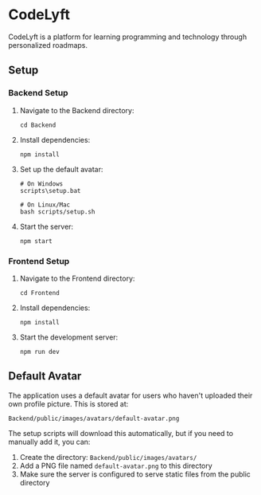 # CodeLyft

CodeLyft is a platform for learning programming and technology through personalized roadmaps.

## Setup

### Backend Setup

1. Navigate to the Backend directory:
   ```
   cd Backend
   ```

2. Install dependencies:
   ```
   npm install
   ```

3. Set up the default avatar:
   ```
   # On Windows
   scripts\setup.bat
   
   # On Linux/Mac
   bash scripts/setup.sh
   ```

4. Start the server:
   ```
   npm start
   ```

### Frontend Setup

1. Navigate to the Frontend directory:
   ```
   cd Frontend
   ```

2. Install dependencies:
   ```
   npm install
   ```

3. Start the development server:
   ```
   npm run dev
   ```

## Default Avatar

The application uses a default avatar for users who haven't uploaded their own profile picture. This is stored at:
```
Backend/public/images/avatars/default-avatar.png
```

The setup scripts will download this automatically, but if you need to manually add it, you can:
1. Create the directory: `Backend/public/images/avatars/`
2. Add a PNG file named `default-avatar.png` to this directory
3. Make sure the server is configured to serve static files from the public directory 